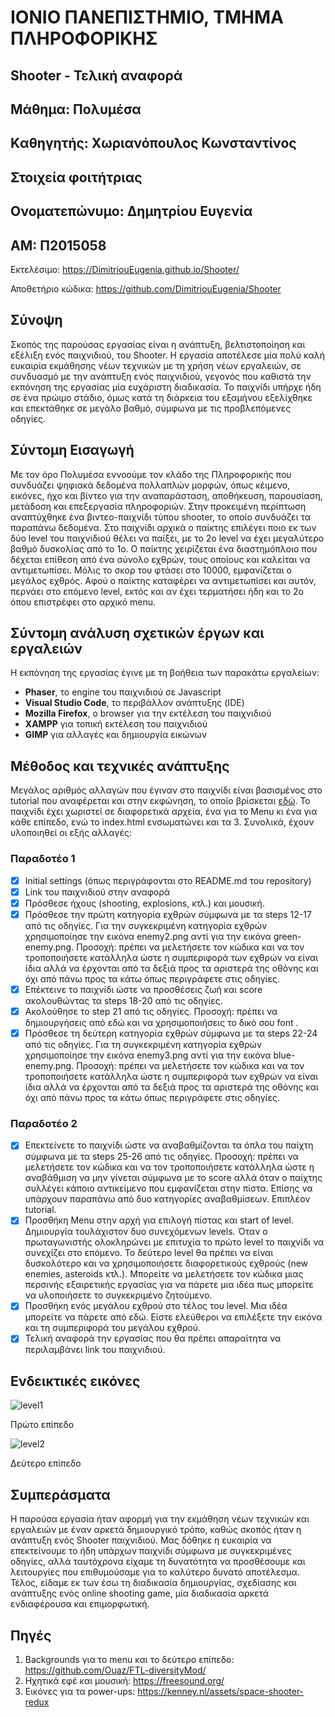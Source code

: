 # ΙΟΝΙΟ ΠΑΝΕΠΙΣΤΗΜΙΟ, ΤΜΗΜΑ ΠΛΗΡΟΦΟΡΙΚΗΣ

## Shooter - Τελική αναφορά


## Μάθημα: Πολυμέσα

## Kαθηγητής: Χωριανόπουλος Κωνσταντίνος

## Στοιχεία φοιτήτριας

## Ονοματεπώνυμο: Δημητρίου Ευγενία

## ΑΜ: Π2015058

Εκτελέσιμο: https://DimitriouEugenia.github.io/Shooter/

Αποθετήριο κώδικα: https://github.com/DimitriouEugenia/Shooter

## Σύνοψη

Σκοπός της παρούσας εργασίας είναι η ανάπτυξη, βελτιστοποίηση και εξέλιξη ενός παιχνιδιού, του Shooter. Η εργασία αποτέλεσε μία πολύ καλή ευκαιρία εκμάθησης νέων τεχνικών με τη χρήση νέων εργαλειών, σε συνδυασμό με την ανάπτυξη ενός παιχνιδιού, γεγονός που καθιστά την εκπόνηση της εργασίας μία ευχάριστη διαδικασία. Το παιχνίδι υπήρχε ήδη σε ένα πρώιμο στάδιο, όμως κατά τη διάρκεια του εξαμήνου εξελίχθηκε και επεκτάθηκε σε μεγάλο βαθμό, σύμφωνα με τις προβλεπόμενες οδηγίες.

## Σύντομη Εισαγωγή

Με τον όρο Πολυμέσα εννοούμε τον κλάδο της Πληροφορικής που συνδυάζει ψηφιακά δεδομένα πολλαπλών μορφών, όπως κέιμενο, εικόνες, ήχο και βίντεο για την αναπαράσταση, αποθήκευση, παρουσίαση, μετάδοση και επεξεργασία πληροφοριών. Στην προκειμένη περίπτωση αναπτύχθηκε ένα βιντεο-παιχνίδι τύπου shooter, το οποίο συνδυάζει τα παραπάνω δεδομένα. Στο παιχνίδι αρχικά ο παίκτης επιλέγει ποιο εκ των δύο level του παιχνιδιού θέλει να παίξει, με το 2ο level να έχει μεγαλύτερο βαθμό δυσκολίας από το 1ο. Ο παίκτης χειρίζεται ένα διαστημόπλοιο που δέχεται επίθεση από ένα σύνολο εχθρών, τους οποίους και καλείται να αντιμετωπίσει. Μόλις το σκορ του φτάσει στο 10000, εμφανίζεται ο μεγάλος εχθρός. Αφού ο παίκτης καταφέρει να αντιμετωπίσει και αυτόν, περνάει στο επόμενο level, εκτός και αν έχει τερματήσει ήδη και το 2ο όπου επιστρέφει στο αρχικό menu.

## Σύντομη ανάλυση σχετικών έργων και εργαλειών

Η εκπόνηση της εργασίας έγινε με τη βοήθεια των παρακάτω εργαλείων:
* __Phaser__, το engine του παιχνιδιού σε Javascript
* __Visual Studio Code__, το περιβάλλον ανάπτυξης (IDE)
* __Mozilla Firefox__, ο browser για την εκτέλεση του παιχνιδιού
* __XAMPP__ για τοπική εκτέλεση του παιχνιδιού 
* __GIMP__ για αλλαγές και δημιουργία εικώνων

## Μέθοδος και τεχνικές ανάπτυξης

Μεγάλος αριθμός αλλαγών που έγιναν στο παιχνίδι είναι βασισμένος στο tutorial που αναφέρεται και στην εκφώνηση, το οποίο βρίσκεται [εδώ](http://codeperfectionist.com/tag/space-shooter-phaser-js-tutorial/). Το παιχνίδι έχει χωριστεί σε διαφορετικά αρχεία, ένα για το Menu κι ένα για κάθε επίπεδο, ενώ το index.html ενσωματώνει και τα 3. Συνολικά, έχουν υλοποιηθεί οι εξής αλλαγές:

### Παραδοτέο 1
- [x] Initial settings (όπως περιγράφονται στο README.md του repository)
- [x] Link του παιχνιδιού στην αναφορά
- [x] Πρόσθεσε ήχους (shooting, explosions, κτλ.) και μουσική.
- [x] Πρόσθεσε την πρώτη κατηγορία εχθρών σύμφωνα με τα steps 12-17 από τις οδηγίες. Για την συγκεκριμένη κατηγορία εχθρών χρησιμοποίησε την εικόνα enemy2.png αντί για την εικόνα green-enemy.png. Προσοχή: πρέπει να μελετήσετε τον κώδικα και να τον τροποποιήσετε κατάλληλα ώστε η συμπεριφορά των εχθρών να είναι ίδια αλλά να έρχονται από τα δεξιά προς τα αριστερά της οθόνης και όχι από πάνω προς τα κάτω όπως περιγράφετε στις οδηγίες.
- [x] Επέκτεινε το παιχνίδι ώστε να προσθέσεις ζωή και score ακολουθώντας τα steps 18-20 από τις οδηγίες.
- [x] Ακολούθησε το step 21 από τις οδηγίες. Προσοχή: πρέπει να δημιουργήσεις από εδώ και να χρησιμοποιήσεις το δικό σου font .
- [x] Πρόσθεσε τη δεύτερη κατηγορία εχθρών σύμφωνα με τα steps 22-24 από τις οδηγίες. Για τη συγκεκριμένη κατηγορία εχθρών χρησιμοποίησε την εικόνα enemy3.png αντί για την εικόνα blue-enemy.png. Προσοχή: πρέπει να μελετήσετε τον κώδικα και να τον τροποποιήσετε κατάλληλα ώστε η συμπεριφορά των εχθρών να είναι ίδια αλλά να έρχονται από τα δεξιά προς τα αριστερά της οθόνης και όχι από πάνω προς τα κάτω όπως περιγράφετε στις οδηγίες.

### Παραδοτέο 2

- [x]  Επεκτείνετε το παιχνίδι ώστε να αναβαθμίζονται τα όπλα του παίχτη σύμφωνα με τα steps 25-26 από τις οδηγίες. Προσοχή: πρέπει να μελετήσετε τον κώδικα και να τον τροποποιήσετε κατάλληλα ώστε η αναβάθμιση να μην γίνεται σύμφωνα με το score αλλά όταν ο παίχτης συλλέγει κάποιο αντικείμενο που εμφανίζεται στην πίστα. Επίσης να υπάρχουν παραπάνω από δυο κατηγορίες αναβαθμίσεων. Επιπλέον tutorial.
- [x] Προσθήκη Μenu στην αρχή για επιλογή πίστας και start of level. Δημιουργία τουλάχιστον δυο συνεχόμενων levels. Όταν ο πρωταγωνιστής ολοκληρώνει με επιτυχία το πρώτο level το παιχνίδι να συνεχίζει στο επόμενο. Το δεύτερο level θα πρέπει να είναι δυσκολότερο και να χρησιμοποιήσετε διαφορετικούς εχθρούς (new enemies, asteroids κτλ.). Μπορείτε να μελετήσετε τον κώδικα μιας περσινής εξαιρετικής εργασίας για να πάρετε μια ιδέα πως μπορείτε να υλοποιήσετε το συγκεκριμένο ζητούμενο.
- [x] Προσθήκη ενός μεγάλου εχθρού στο τέλος του level. Μια ιδέα μπορείτε να πάρετε από εδώ. Είστε ελεύθεροι να επιλέξετε την εικόνα και τη συμπεριφορά του μεγάλου εχθρού.
- [x] Τελική αναφορά την εργασίας που θα πρέπει απαραίτητα να περιλαμβάνει link του παιχνιδιού.

## Ενδεικτικές εικόνες
![level1](http://thumbs.gfycat.com/HotUniformAnteater.webp)

Πρώτο επίπεδο

![level2](http://thumbs.gfycat.com/FewImpartialHorseshoecrab.webp)

Δεύτερο επίπεδο

## Συμπεράσματα

Η παρούσα εργασία ήταν αφορμή για την εκμάθηση νέων τεχνικών και εργαλειών με έναν αρκετά δημιουργικό τρόπο, καθώς σκοπός ήταν η ανάπτυξη ενός Shooter παιχνιδιού. Μας δόθηκε η ευκαιρία να επεκτείνουμε το ήδη υπάρχων παιχνίδι σύμφωνα με συγκεκριμένες οδηγίες, αλλά ταυτόχρονα είχαμε τη δυνατότητα να προσθέσουμε και λειτουργίες που επιθυμούσαμε για το καλύτερο δυνατό αποτέλεσμα. Τέλος, είδαμε εκ των έσω τη διαδικασία δημιουργίας, σχεδίασης και ανάπτυξης ενός online shooting game, μία διαδικασία αρκετά ενδιαφέρουσα και επιμορφωτική.

## Πηγές

1. Backgrounds για το menu και το δεύτερο επίπεδο: https://github.com/Ouaz/FTL-diversityMod/
2. Ηχητικά εφέ και μουσική: https://freesound.org/
3. Εικόνες για τα power-ups: https://kenney.nl/assets/space-shooter-redux
